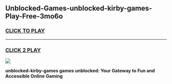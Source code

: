 
## Unblocked-Games-unblocked-kirby-games-Play-Free-3mo6o
<h3>
<a href="https://premium76.site?title=unblocked-kirby-games&ref=15A">CLICK TO PLAY</a></h3>
<hr>

<h3>
<a href="https://premium76.site?title=unblocked-kirby-games&ref=15A">CLICK 2 PLAY</a>
  
</h3>

<a href="https://premium76.site?title=unblocked-kirby-games&ref=15A"><img src="https://clearcache.store/games.png"></a>


**unblocked-kirby-games games unblocked: Your Gateway to Fun and Accessible Online Gaming**

